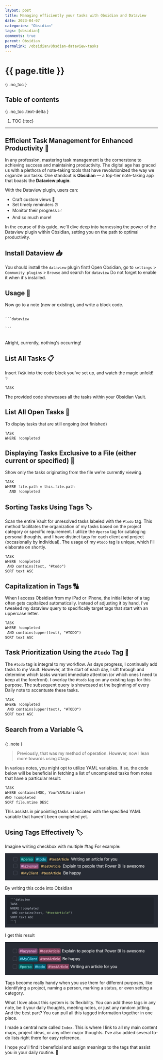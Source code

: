 ```yaml
---
layout: post
title: Managing efficiently your tasks with Obsidian and Dataview
date: 2023-04-07
categories: "Obsidian"
tags: [obsidian]
comments: true
parent: Obsidian
permalink: /obsidian/Obsdian-dataview-tasks
---
```

# {{ page.title }}
{: .no_toc }

## Table of contents
{: .no_toc .text-delta }

1. TOC
{:toc}

---


## Efficient Task Management for Enhanced Productivity 💼

In any profession, mastering task management is the cornerstone to achieving success and maintaining productivity. The digital age has graced us with a plethora of note-taking tools that have revolutionized the way we organize our tasks. One standout is **Obsidian** — a top-tier note-taking app that boasts the **Dataview plugin**.

With the Dataview plugin, users can:
- Craft custom views 🎨
- Set timely reminders ⏰
- Monitor their progress 📈
- And so much more!

In the course of this guide, we'll dive deep into harnessing the power of the Dataview plugin within Obsidian, setting you on the path to optimal productivity.

## Install Dataview 📥

You should install the `dataview` plugin first! 
Open Obsidian, go to `settings` > `Community plugins` > `Browse` and search for `dataview` 
Do not forget to enable it when it's installed.


## Usage 📝

Now go to a note (new or existing), and write a block code.

<pre>
  <code>
```dataview

```  
  </code>
</pre>

Alright, currently, nothing's occurring!


## List All Tasks 📋

Insert `TASK` into the code block you've set up, and watch the magic unfold! ✨

```
TASK

```

The provided code showcases all the tasks within your Obsidian Vault.

## List All Open Tasks 🚀

To display tasks that are still ongoing (not finished)

```
TASK
WHERE !completed
```

## Displaying Tasks Exclusive to a File (either current or specified) 📁

Show only the tasks originating from the file we're currently viewing.

``` 
TASK 
WHERE file.path = this.file.path 
  AND !completed
```



## Sorting Tasks Using Tags 🏷️

Scan the entire Vault for unresolved tasks labeled with the `#todo` tag. 
This method facilitates the organization of my tasks based on the project category or specific requirement. 
I utilize the `#perso` tag for cataloging personal thoughts, and I have distinct tags for each client and project (occasionally by individual). 
The usage of my `#todo` tag is unique, which I'll elaborate on shortly.

```
TASK
WHERE !completed
 AND contains(text, "#todo")
SORT text ASC
```

## Capitalization in Tags 🔠

When I access Obsidian from my iPad or iPhone, the initial letter of a tag often gets capitalized automatically. Instead of adjusting it by hand, I've tweaked my dataview query to specifically target tags that start with an uppercase letter.

```
TASK
WHERE !completed
 AND contains(upper(text), "#TODO")
SORT text ASC
```


## Task Prioritization Using the `#todo` Tag 🌟

The `#todo` tag is integral to my workflow. As days progress, I continually add tasks to my Vault. However, at the start of each day, I sift through and determine which tasks warrant immediate attention (or which ones I need to keep at the forefront).
I overlay the `#todo` tag on any existing tags for this purpose. 
The subsequent query is showcased at the beginning of every Daily note to accentuate these tasks.

```
TASK
WHERE !completed
 AND contains(upper(text), "#TODO")
SORT text ASC
```



## Search from a Variable 🔍

{: .note }
>Previously, that was my method of operation. However, now I lean more towards using #tags.

In various notes, you might opt to utilize YAML variables. If so, the code below will be beneficial in fetching a list of uncompleted tasks from notes that have a particular result:

``` 
TASK
WHERE contains(MOC, YourYAMLVariable)
AND !completed
SORT file.mtime DESC
```

This assists in pinpointing tasks associated with the specified YAML variable that haven't been completed yet.



## Using Tags Effectively 🏷️

Imagine writing checkbox with multiple #tag
For example:

![](/../assets/images/2023-10-06-15-45-19.png)

By writing this code into Obsidian

![](/../assets/images/2023-10-06-15-45-59.png)


I get this result

![](/../assets/images/2023-10-06-15-46-22.png)


Tags become really handy when you use them for different purposes, like identifying a project, naming a person, marking a status, or even setting a category.

What I love about this system is its flexibility. You can add these tags in any note, be it your daily thoughts, meeting notes, or just any random jotting. And the best part? You can pull all this tagged information together in one place.

I made a central note called `Index`. This is where I link to all my main content maps, project ideas, or any other major thoughts. I've also added several to-do lists right there for easy reference.


I hope you'll find it beneficial and assign meanings to the tags that assist you in your daily routine. 🌟